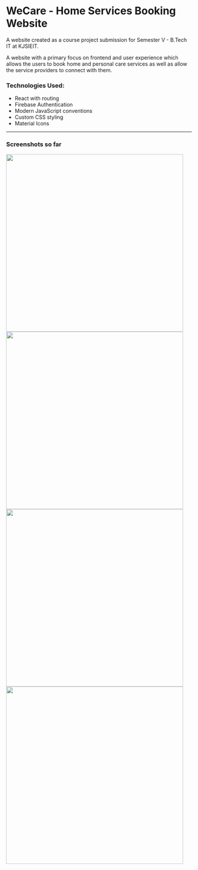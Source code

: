 # WeCare - Home Services Booking Website #

A website created as a course project submission for Semester V - B.Tech IT at KJSIEIT.  

A website with a primary focus on frontend and user experience which allows the users to book home and personal care services as well as allow the service providers to connect with them.  

### Technologies Used: ###
* React with routing  
* Firebase Authentication
* Modern JavaScript conventions  
* Custom CSS styling
* Material Icons  

- - - -

### Screenshots so far ###

<img src="https://github.com/Harshit-Sonawala/we_care/tree/master/screenshots/home.jpg" width="480">  
<img src="https://github.com/Harshit-Sonawala/we_care/tree/master/screenshots/home2.jpg" width="480">  
<img src="https://github.com/Harshit-Sonawala/we_care/tree/master/screenshots/login.jpg" width="480">  
<img src="https://github.com/Harshit-Sonawala/we_care/tree/master/screenshots/signup.jpg" width="480">  
 